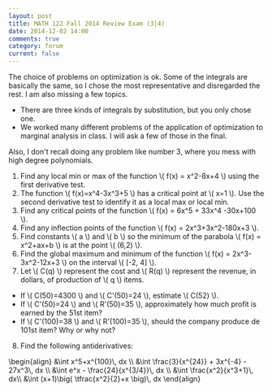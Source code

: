 ```yaml
---
layout: post
title: MATH 122 Fall 2014 Review Exam (3|4)
date: 2014-12-02 14:00
comments: true
category: forum
current: false
---
```


<div class="well">
	The choice of problems on optimization is ok.  Some of the integrals are basically the same, so I chose the most representative and disregarded the rest.  I am also missing a few topics.  
	<ul>
		<li>There are three kinds of integrals by substitution, but you only chose one.</li>
		<li>We worked many different problems of the application of optimization to marginal analysis in class.  I will ask a few of those in the final.</li>
	</ul>
	Also, I don't recall doing any problem like number 3, where you mess with high degree polynomials. 
</div>

1. Find any local min or max of the function <span>\\( f(x) = x^2-8x+4 \\)</span> using the first derivative test.
2. The function <span>\\( f(x)=x^4-3x^3+5 \\)</span> has a critical point at <span>\\( x=1 \\)</span>.  Use the second derivative test to identify it as a local max or local min.
3. Find any critical points of the function <span>\\( f(x) = 6x^5 + 33x^4 -30x+100 \\)</span>.
4. Find any inflection points of the function <span>\\( f(x) = 2x^3+3x^2-180x+3 \\)</span>.
5. Find constants <span>\\( a \\)</span> and <span>\\( b \\)</span> so the minimum of the parabola <span>\\( f(x) = x^2+ax+b \\)</span> is at the point <span>\\( (6,2) \\)</span>.
6. Find the global maximum and minimum of the function <span>\\( f(x) = 2x^3-3x^2-12x+3 \\)</span> on the interval <span>\\( [-2, 4] \\)</span>.
7. Let <span>\\( C(q) \\)</span> represent the cost and <span>\\( R(q) \\)</span> represent the revenue, in dollars, of production of <span>\\( q \\)</span> items.
* If <span>\\( C(50)=4300 \\)</span> and <span>\\( C'(50)=24 \\)</span>, estimate <span>\\( C(52) \\)</span>.
* If <span>\\( C'(50)=24 \\)</span> and <span>\\( R'(50)=35 \\)</span>, approximately how much profit is earned by the 51st item?
* If <span>\\( C'(100)=38 \\)</span> and <span>\\( R'(100)=35 \\)</span>, should the company produce de 101st item? Why or why not?
8. Find the following antiderivatives:
<div>
	\begin{align}
	&\int x^5+x^{100}\, dx	\\    
	&\int \frac{3}{x^{24}} + 3x^{-4} - 27x^3\, dx	\\    
	&\int e^x - \frac{24}{x^{3/4}}\, dx	\\    
	&\int \frac{x^2}{x^3+1}\, dx\\    
	&\int (x+1)\big( \tfrac{x^2}{2}+x \big)\, dx
	\end{align}
</div>




